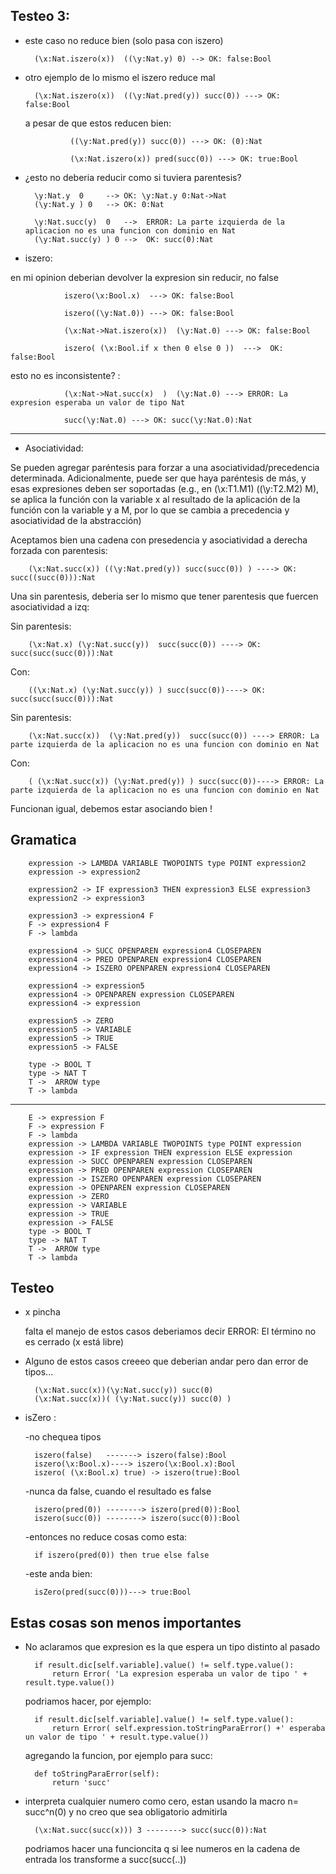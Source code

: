 Testeo 3:
----------



* este caso no reduce bien (solo pasa con iszero)

		(\x:Nat.iszero(x))  ((\y:Nat.y) 0) --> OK: false:Bool
		
* otro ejemplo de lo mismo el iszero reduce mal

		(\x:Nat.iszero(x))  ((\y:Nat.pred(y)) succ(0)) ---> OK: false:Bool

	a pesar de que estos reducen bien:

				((\y:Nat.pred(y)) succ(0)) ---> OK: (0):Nat

				(\x:Nat.iszero(x)) pred(succ(0)) ---> OK: true:Bool
		
		
* ¿esto no deberia reducir como si tuviera parentesis? 
	
		\y:Nat.y  0     --> OK: \y:Nat.y 0:Nat->Nat
		(\y:Nat.y ) 0   --> OK: 0:Nat

		\y:Nat.succ(y)  0 	-->  ERROR: La parte izquierda de la aplicacion no es una funcion con dominio en Nat
		(\y:Nat.succ(y) ) 0	-->  OK: succ(0):Nat
		
					
* iszero:

en mi opinion deberian devolver la expresion sin reducir, no false

				iszero(\x:Bool.x)  ---> OK: false:Bool

				iszero((\y:Nat.0)) ---> OK: false:Bool

				(\x:Nat->Nat.iszero(x))  (\y:Nat.0) ---> OK: false:Bool

				iszero( (\x:Bool.if x then 0 else 0 ))  --->  OK: false:Bool


esto no es inconsistente?  :

				(\x:Nat->Nat.succ(x)  )  (\y:Nat.0) ---> ERROR: La expresion esperaba un valor de tipo Nat

				succ(\y:Nat.0) ---> OK: succ(\y:Nat.0):Nat



-----------------------

* Asociatividad:

Se pueden agregar paréntesis para forzar a una asociatividad/precedencia determinada. Adicionalmente, puede ser que haya paréntesis de más, y esas expresiones deben ser soportadas (e.g., en (\x:T1.M1) ((\y:T2.M2) M), se aplica la función con la variable x al resultado de la aplicación de la función con la variable y a M, por lo que se cambia a precedencia y asociatividad de la abstracción)

Aceptamos bien una cadena con presedencia y asociatividad a derecha forzada con parentesis:
		
		(\x:Nat.succ(x)) ((\y:Nat.pred(y)) succ(succ(0)) ) ----> OK: succ((succ(0))):Nat    
		
Una sin parentesis, deberia ser lo mismo que tener parentesis que fuercen asociatividad a izq:

Sin parentesis:

		(\x:Nat.x) (\y:Nat.succ(y))  succ(succ(0)) ----> OK: succ(succ(succ(0))):Nat
Con:

		((\x:Nat.x) (\y:Nat.succ(y)) ) succ(succ(0))----> OK: succ(succ(succ(0))):Nat


Sin parentesis:

		(\x:Nat.succ(x))  (\y:Nat.pred(y))  succ(succ(0)) ----> ERROR: La parte izquierda de la aplicacion no es una funcion con dominio en Nat
Con:

		( (\x:Nat.succ(x)) (\y:Nat.pred(y)) ) succ(succ(0))----> ERROR: La parte izquierda de la aplicacion no es una funcion con dominio en Nat 

Funcionan igual, debemos estar asociando bien !





Gramatica 
----------
		
		expression -> LAMBDA VARIABLE TWOPOINTS type POINT expression2
		expression -> expression2

		expression2 -> IF expression3 THEN expression3 ELSE expression3
		expression2 -> expression3

		expression3 -> expression4 F
		F -> expression4 F
		F -> lambda

		expression4 -> SUCC OPENPAREN expression4 CLOSEPAREN
		expression4 -> PRED OPENPAREN expression4 CLOSEPAREN
		expression4 -> ISZERO OPENPAREN expression4 CLOSEPAREN
		
		expression4 -> expression5
		expression4 -> OPENPAREN expression CLOSEPAREN
		expression4 -> expression

		expression5 -> ZERO
		expression5 -> VARIABLE
		expression5 -> TRUE
		expression5 -> FALSE

		type -> BOOL T
		type -> NAT T
		T ->  ARROW type
		T -> lambda
		
			
----------------------------------------------------------------------

		E -> expression F
		F -> expression F
		F -> lambda
		expression -> LAMBDA VARIABLE TWOPOINTS type POINT expression
		expression -> IF expression THEN expression ELSE expression
		expression -> SUCC OPENPAREN expression CLOSEPAREN
		expression -> PRED OPENPAREN expression CLOSEPAREN
		expression -> ISZERO OPENPAREN expression CLOSEPAREN
		expression -> OPENPAREN expression CLOSEPAREN
		expression -> ZERO
		expression -> VARIABLE
		expression -> TRUE
		expression -> FALSE
		type -> BOOL T
		type -> NAT T
		T ->  ARROW type
		T -> lambda


Testeo
--------

* x  pincha

	falta el manejo de estos casos deberiamos decir ERROR: El término no es cerrado (x está libre)
	
	
* Alguno de estos casos creeeo que deberian andar pero dan error de tipos...


		(\x:Nat.succ(x))(\y:Nat.succ(y)) succ(0)
		(\x:Nat.succ(x))( (\y:Nat.succ(y)) succ(0) )


* isZero :

	-no chequea tipos
	
		iszero(false)   -------> iszero(false):Bool
		iszero(\x:Bool.x)----> iszero(\x:Bool.x):Bool
		iszero( (\x:Bool.x) true) -> iszero(true):Bool
		
	-nunca da false, cuando el resultado es false

		iszero(pred(0)) --------> iszero(pred(0)):Bool  
		iszero(succ(0)) --------> iszero(succ(0)):Bool 

	-entonces no reduce cosas como esta:
		
		if iszero(pred(0)) then true else false


	-este anda bien:   
		
		isZero(pred(succ(0)))---> true:Bool




Estas cosas son menos importantes
-----------------------------------	


* No aclaramos que expresion es la que espera un tipo distinto al pasado

		if result.dic[self.variable].value() != self.type.value():
			return Error( 'La expresion esperaba un valor de tipo ' + result.type.value())    
		

	podriamos hacer, por ejemplo:

		if result.dic[self.variable].value() != self.type.value():
			return Error( self.expression.toStringParaError() +' esperaba un valor de tipo ' + result.type.value())


	agregando la funcion, por ejemplo para succ:

		def toStringParaError(self):
			return 'succ' 
			
			
			
* interpreta cualquier numero como cero, estan usando la macro n= succ^n(0) y no creo que sea obligatorio admitirla

		(\x:Nat.succ(succ(x))) 3 --------> succ(succ(0)):Nat

  podriamos hacer una funcioncita q si lee numeros en la cadena de entrada
  los transforme a succ(succ(..))
